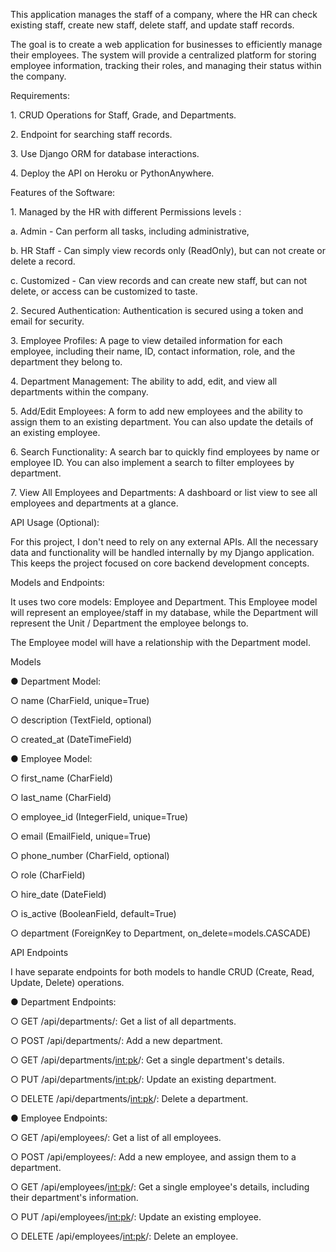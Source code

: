 This application manages the staff of a company, where the HR can check existing staff, create new staff, delete staff, and update staff records.

The goal is to create a web application for businesses to efficiently manage their employees. The system will provide a centralized platform for storing employee information, tracking their roles, and managing their status within the company.



Requirements:

1\.	CRUD Operations for Staff, Grade, and Departments.

2\.	Endpoint for searching staff records.

3\.	Use Django ORM for database interactions.

4\.	Deploy the API on Heroku or PythonAnywhere.

Features of the Software:

1\.	Managed by the HR with different Permissions levels : 

a.	Admin - Can perform all tasks, including administrative,

b.	HR Staff - Can simply view records only (ReadOnly), but can not create or delete a record.

c.	Customized - Can view records and can create new staff, but can not delete, or access can be customized to taste.

2\.	Secured Authentication: Authentication is secured using a token and email for security.

3\.	Employee Profiles: A page to view detailed information for each employee, including their name, ID, contact information, role, and the department they belong to.

4\.	Department Management: The ability to add, edit, and view all departments within the company.

5\.	Add/Edit Employees: A form to add new employees and the ability to assign them to an existing department. You can also update the details of an existing employee.

6\.	Search Functionality: A search bar to quickly find employees by name or employee ID. You can also implement a search to filter employees by department.

7\.	View All Employees and Departments: A dashboard or list view to see all employees and departments at a glance.

API Usage (Optional):

For this project, I don't need to rely on any external APIs. All the necessary data and functionality will be handled internally by my Django application. This keeps the project focused on core backend development concepts.



Models and Endpoints:

It uses two core models: Employee and Department. This Employee model will represent an employee/staff in my database, while the Department will represent the Unit / Department the employee belongs to.

The Employee model will have a relationship with the Department model.

Models

●	Department Model:

○	name (CharField, unique=True)

○	description (TextField, optional)

○	created\_at (DateTimeField)

●	Employee Model:

○	first\_name (CharField)

○	last\_name (CharField)

○	employee\_id (IntegerField, unique=True)

○	email (EmailField, unique=True)

○	phone\_number (CharField, optional)

○	role (CharField)

○	hire\_date (DateField)

○	is\_active (BooleanField, default=True)

○	department (ForeignKey to Department, on\_delete=models.CASCADE)



API Endpoints

I have separate endpoints for both models to handle CRUD (Create, Read, Update, Delete) operations.

●	Department Endpoints:

○	GET /api/departments/: Get a list of all departments.

○	POST /api/departments/: Add a new department.

○	GET /api/departments/<int:pk>/: Get a single department's details.

○	PUT /api/departments/<int:pk>/: Update an existing department.

○	DELETE /api/departments/<int:pk>/: Delete a department.

●	Employee Endpoints:

○	GET /api/employees/: Get a list of all employees.

○	POST /api/employees/: Add a new employee, and assign them to a department.

○	GET /api/employees/<int:pk>/: Get a single employee's details, including their department's information.

○	PUT /api/employees/<int:pk>/: Update an existing employee.

○	DELETE /api/employees/<int:pk>/: Delete an employee.



